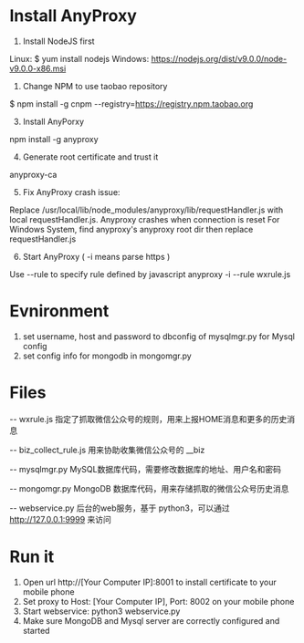 # Install AnyProxy
1. Install NodeJS first

Linux:       $ yum install nodejs 
Windows:  https://nodejs.org/dist/v9.0.0/node-v9.0.0-x86.msi

1. Change NPM to use taobao repository

$ npm install -g cnpm --registry=https://registry.npm.taobao.org

3. Install AnyPorxy

npm install -g anyproxy

4. Generate root certificate and trust it

anyproxy-ca

5. Fix AnyProxy crash issue:

Replace /usr/local/lib/node_modules/anyproxy/lib/requestHandler.js with local requestHandler.js. Anyproxy crashes when connection is reset
For Windows System, find anyproxy's anyproxy root dir then replace requestHandler.js

6. Start AnyProxy ( -i means parse https )

Use --rule to specify rule defined by javascript
anyproxy -i --rule wxrule.js

# Evnironment
1. set username, host and password to dbconfig of mysqlmgr.py for Mysql config
2. set config info for mongodb in mongomgr.py


# Files
-- wxrule.js 指定了抓取微信公众号的规则，用来上报HOME消息和更多的历史消息

-- biz_collect_rule.js 用来协助收集微信公众号的 __biz 

-- mysqlmgr.py MySQL数据库代码，需要修改数据库的地址、用户名和密码

-- mongomgr.py MongoDB 数据库代码，用来存储抓取的微信公众号历史消息

-- webservice.py 后台的web服务，基于 python3，可以通过 http://127.0.0.1:9999 来访问

# Run it
1. Open url http://[Your Computer IP]:8001 to install certificate to your mobile phone
2. Set proxy to Host: [Your Computer IP], Port: 8002 on your mobile phone
3. Start webservice: python3 webservice.py
4. Make sure MongoDB and Mysql server are correctly configured and started